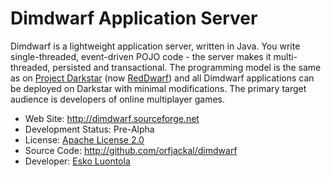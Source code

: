 Dimdwarf Application Server
===========================

Dimdwarf is a lightweight application server, written in Java. You write single-threaded, event-driven POJO code - the server makes it multi-threaded, persisted and transactional. The programming model is the same as on [Project Darkstar](http://www.projectdarkstar.com) (now [RedDwarf](http://www.reddwarfserver.org)) and all Dimdwarf applications can be deployed on Darkstar with minimal modifications. The primary target audience is developers of online multiplayer games.

- Web Site: <http://dimdwarf.sourceforge.net>
- Development Status: Pre-Alpha
- License: [Apache License 2.0](http://dimdwarf.sourceforge.net/LICENSE)
- Source Code: <http://github.com/orfjackal/dimdwarf>
- Developer: [Esko Luontola](http://www.orfjackal.net)
